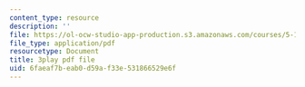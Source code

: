 ```yaml
---
content_type: resource
description: ''
file: https://ol-ocw-studio-app-production.s3.amazonaws.com/courses/5-111-principles-of-chemical-science-fall-2008/6faeaf7beab0d59af33e531866529e6f_f7RRqxv2pzg.pdf
file_type: application/pdf
resourcetype: Document
title: 3play pdf file
uid: 6faeaf7b-eab0-d59a-f33e-531866529e6f
---
```

